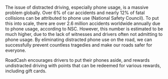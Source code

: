 The issue of distracted driving, especially phone usage, is a massive problem globally. Over 6% of car accidents and nearly 12% of fatal collisions can be attributed to phone use (National Safety Council). 
To put this into scale, there are over 2.6 million accidents worldwide annually due to phone usage, according to NSC. However, this number is estimated to be much higher, due to the lack of witnesses and drivers often not admitting to phone usage. 
By eliminating distracted phone use on the road, we can successfully prevent countless tragedies and make our roads safer for everyone. 

RoadCash encourages drivers to put their phones aside, and rewards undistracted driving with points that can be redeemed for various rewards, including gift cards.
